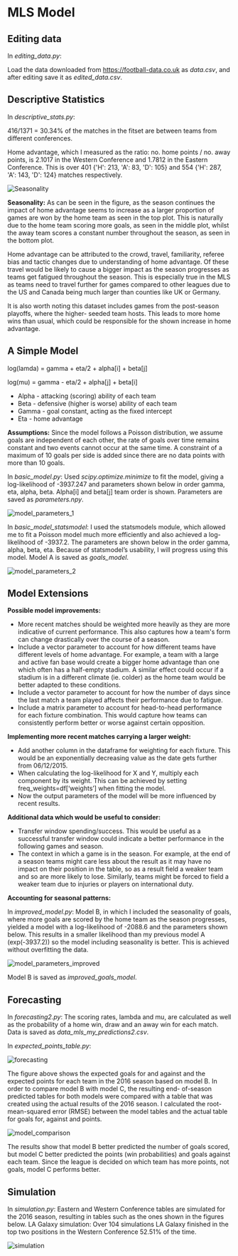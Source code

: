 # MLS Model

## Editing data

In *editing_data.py*:

Load the data downloaded from https://football-data.co.uk as *data.csv*, and after editing save it as *edited_data.csv*.


## Descriptive Statistics

In *descriptive_stats.py*:

416/1371 = 30.34% of the matches in the fitset are between teams from different conferences.

Home advantage, which I measured as the ratio: no. home points / no. away points, is 2.1017 in the Western Conference and 1.7812 in the Eastern Conference. This is over 401 {'H': 213, 'A': 83, 'D': 105} and 554 {'H': 287, 'A': 143, 'D': 124} matches respectively.

![Seasonality](./Other/photos/seasonality.png)

**Seasonality:**
As can be seen in the figure, as the season continues the impact of home advantage seems to increase as a larger proportion of games are won by the home team as seen in the top plot. This is naturally due to the home team scoring more goals, as seen in the middle plot, whilst the away team scores a constant number throughout the season, as seen in the bottom plot.

Home advantage can be attributed to the crowd, travel, familiarity, referee bias and tactic changes due to understanding of home advantage. Of these travel would be likely to cause a bigger impact as the season progresses as teams get fatigued throughout the season. This is especially true in the MLS as teams need to travel further for games compared to other leagues due to the US and Canada being much larger than counties like UK or Germany.

It is also worth noting this dataset includes games from the post-season playoffs, where the higher- seeded team hosts. This leads to more home wins than usual, which could be responsible for the shown increase in home advantage.

## A Simple Model

log(lamda) = gamma + eta/2 + alpha[i] + beta[j]

log(mu) = gamma - eta/2 + alpha[j] + beta[i]

- Alpha - attacking (scoring) ability of each team
- Beta - defensive (higher is worse) ability of each team
- Gamma - goal constant, acting as the fixed intercept
- Eta - home advantage

**Assumptions:**
Since the model follows a Poisson distribution, we assume goals are independent of each other, the rate of goals over time remains constant and two events cannot occur at the same time.
A constraint of a maximum of 10 goals per side is added since there are no data points with more than 10 goals.

In *basic_model.py*:
Used *scipy.optimize.minimize* to fit the model, giving a log-likelihood of -3937.247 and parameters shown below in order gamma, eta, alpha, beta. Alpha[i] and beta[j] team order is shown. Parameters are saved as *parameters.npy*.

![model_parameters_1](./Other/photos/model_parameters_1.png)

In *basic_model_statsmodel*:
I used the statsmodels module, which allowed me to fit a Poisson model much more efficiently and also achieved a log-likelihood of -3937.2. The parameters are shown below in the order gamma, alpha, beta, eta. Because of statsmodel’s usability, I will progress using this model.
Model A is saved as *goals_model*.

![model_parameters_2](./Other/photos/model_parameters_2.png)

## Model Extensions

**Possible model improvements:**
- More recent matches should be weighted more heavily as they are more indicative of current
performance. This also captures how a team's form can change drastically over the course of a
season.
- Include a vector parameter to account for how different teams have different levels of home advantage. For example, a team with a large and active fan base would create a bigger home advantage than one which often has a half-empty stadium. A similar effect could occur if a stadium is in a different climate (ie. colder) as the home team would be better adapted to these conditions.
- Include a vector parameter to account for how the number of days since the last match a team played affects their performance due to fatigue.
- Include a matrix parameter to account for head-to-head performance for each fixture combination. This would capture how teams can consistently perform better or worse against certain opposition.

**Implementing more recent matches carrying a larger weight:**
- Add another column in the dataframe for weighting for each fixture. This would be an
exponentially decreasing value as the date gets further from 06/12/2015.
- When calculating the log-likelihood for X and Y, multiply each component by its weight. This can
be achieved by setting freq_weights=df[‘weights’] when fitting the model.
- Now the output parameters of the model will be more influenced by recent results.

**Additional data which would be useful to consider:**
- Transfer window spending/success. This would be useful as a successful transfer window could
indicate a better performance in the following games and season.
- The context in which a game is in the season. For example, at the end of a season teams might
care less about the result as it may have no impact on their position in the table, so as a result field a weaker team and so are more likely to lose. Similarly, teams might be forced to field a weaker team due to injuries or players on international duty.

**Accounting for seasonal patterns:**

In *improved_model.py*:
Model B, in which I included the seasonality of goals, where more goals are scored by the home team as the season progresses, yielded a model with a log-likelihood of -2088.6 and the parameters shown below. This results in a smaller likelihood than my previous model A (exp(-3937.2)) so the model including seasonality is better. This is achieved without overfitting the data.

![model_parameters_improved](./Other/photos/model_parameters_improved.png)

Model B is saved as *improved_goals_model*.


## Forecasting

In *forecasting2.py*:
The scoring rates, lambda and mu, are calculated as well as the probability of a home win, draw and an away win for each match. Data is saved as *data_mls_my_predictions2.csv*.

In *expected_points_table.py*:

![forecasting](./Other/photos/forecasting.png)

The figure above shows the expected goals for and against and the expected points for each team in the 2016 season based on model B. In order to compare model B with model C, the resulting end- of-season predicted tables for both models were compared with a table that was created using the actual results of the 2016 season. I calculated the root-mean-squared error (RMSE) between the model tables and the actual table for goals for, against and points.

![model_comparison](./Other/photos/model_comparison.png)

The results show that model B better predicted the number of goals scored, but model C better predicted the points (win probabilities) and goals against each team. Since the league is decided on which team has more points, not goals, model C performs better.


## Simulation

In *simulation.py*:
Eastern and Western Conference tables are simulated for the 2016 season, resulting in tables such as the ones shown in the figures below.
LA Galaxy simulation:
Over 104 simulations LA Galaxy finished in the top two positions in the Western Conference 52.51% of the time.

![simulation](./Other/photos/simulation.png)
